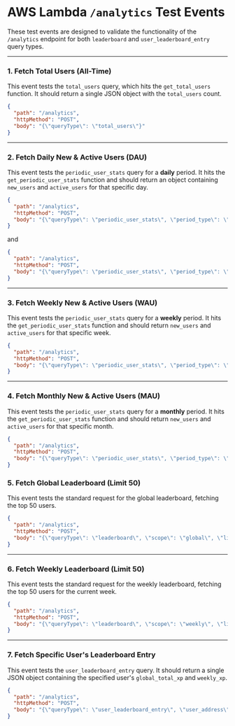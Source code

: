 # AWS Lambda `/analytics` Test Events

These test events are designed to validate the functionality of the `/analytics` endpoint for both `leaderboard` and `user_leaderboard_entry` query types.

-----

### 1\. Fetch Total Users (All-Time)

This event tests the `total_users` query, which hits the `get_total_users` function. It should return a single JSON object with the `total_users` count.

```json
{
  "path": "/analytics",
  "httpMethod": "POST",
  "body": "{\"queryType\": \"total_users\"}"
}
```

-----

### 2\. Fetch Daily New & Active Users (DAU)

This event tests the `periodic_user_stats` query for a **daily** period. It hits the `get_periodic_user_stats` function and should return an object containing `new_users` and `active_users` for that specific day.

```json
{
  "path": "/analytics",
  "httpMethod": "POST",
  "body": "{\"queryType\": \"periodic_user_stats\", \"period_type\": \"daily\", \"period_start_date\": \"2025-10-26\"}"
}
```

and

```json
{
  "path": "/analytics",
  "httpMethod": "POST",
  "body": "{\"queryType\": \"periodic_user_stats\", \"period_type\": \"daily\", \"period_start_date\": \"2025-10-27\"}"
}
```

-----

### 3\. Fetch Weekly New & Active Users (WAU)

This event tests the `periodic_user_stats` query for a **weekly** period. It hits the `get_periodic_user_stats` function and should return `new_users` and `active_users` for that specific week.

```json
{
  "path": "/analytics",
  "httpMethod": "POST",
  "body": "{\"queryType\": \"periodic_user_stats\", \"period_type\": \"weekly\", \"period_start_date\": \"2025-10-20\"}"
}
```

-----

### 4\. Fetch Monthly New & Active Users (MAU)

This event tests the `periodic_user_stats` query for a **monthly** period. It hits the `get_periodic_user_stats` function and should return `new_users` and `active_users` for that specific month.

```json
{
  "path": "/analytics",
  "httpMethod": "POST",
  "body": "{\"queryType\": \"periodic_user_stats\", \"period_type\": \"monthly\", \"period_start_date\": \"2025-10-01\"}"
}
```

### 5\. Fetch Global Leaderboard (Limit 50)

This event tests the standard request for the global leaderboard, fetching the top 50 users.

```json
{
  "path": "/analytics",
  "httpMethod": "POST",
  "body": "{\"queryType\": \"leaderboard\", \"scope\": \"global\", \"limit\": 50}"
}
```

-----

### 6\. Fetch Weekly Leaderboard (Limit 50)

This event tests the standard request for the weekly leaderboard, fetching the top 50 users for the current week.

```json
{
  "path": "/analytics",
  "httpMethod": "POST",
  "body": "{\"queryType\": \"leaderboard\", \"scope\": \"weekly\", \"limit\": 50}"
}
```

-----

### 7\. Fetch Specific User's Leaderboard Entry

This event tests the `user_leaderboard_entry` query. It should return a single JSON object containing the specified user's `global_total_xp` and `weekly_xp`.

```json
{
  "path": "/analytics",
  "httpMethod": "POST",
  "body": "{\"queryType\": \"user_leaderboard_entry\", \"user_address\": \"0xf5d8777EA028Ad29515aA81E38e9B85afb7d6303\"}"
}
```